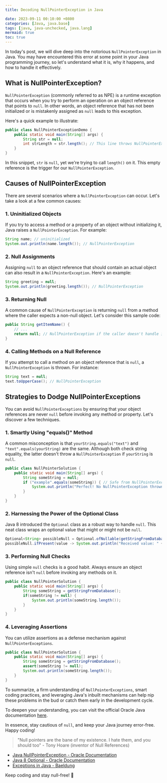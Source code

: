 ```yaml
---
title: Decoding NullPointerException in Java

date: 2023-09-11 00:10:00 +0800
categories: [Java, java.base]
tags: [java, java-unchecked, java.lang]
mermaid: true
toc: true
---
```


In today's post, we will dive deep into the notorious `NullPointerException` in Java. You may have encountered this error at some point in your Java programming journey, so let's understand what it is, why it happens, and how to handle it effectively.

## What is NullPointerException?

`NullPointerException` (commonly referred to as NPE) is a runtime exception that occurs when you try to perform an operation on an object reference that points to `null`. In other words, an object reference that has not been initialized or is mistakenly assigned as `null` leads to this exception.

Here's a quick example to illustrate:

```java
public class NullPointerExceptionDemo {
    public static void main(String[] args) {
        String str = null;
        int strLength = str.length(); // This line throws NullPointerException
    }
}
```

In this snippet, `str` is `null`, yet we're trying to call `length()` on it. This empty reference is the trigger for our `NullPointerException`.

## Causes of NullPointerException

There are several scenarios where a `NullPointerException` can occur. Let's take a look at a few common causes:

### 1. Uninitialized Objects

If you try to access a method or a property of an object without initializing it, Java raises a `NullPointerException`. For example:

```java
String name; // uninitialized
System.out.println(name.length()); // NullPointerException
```

### 2. Null Assignments

Assigning `null` to an object reference that should contain an actual object can also result in a `NullPointerException`. Here's an example:

```java
String greeting = null;
System.out.println(greeting.length()); // NullPointerException
```

### 3. Returning Null

A common cause of `NullPointerException` is returning `null` from a method where the caller expects a non-null object. Let's consider this sample code:

```java
public String getItemName() {
    // ...
    return null; // NullPointerException if the caller doesn't handle it correctly
}
```

### 4. Calling Methods on a Null Reference

If you attempt to call a method on an object reference that is `null`, a `NullPointerException` is thrown. For instance:

```java
String text = null;
text.toUpperCase(); // NullPointerException
```

## Strategies to Dodge NullPointerExceptions

You can avoid `NullPointerExceptions` by ensuring that your object references are never `null` before invoking any method or property. Let's discover a few techniques.

### 1. Smartly Using "equals()" Method

A common misconception is that `yourString.equals("text")` and `"text".equals(yourString)` are the same. Although both check string equality, the latter doesn't throw a `NullPointerException` if `yourString` is `null`.

```java
public class NullPointerSolution {
    public static void main(String[] args) {
        String someString = null;
        if ("example".equals(someString)) { // Safe from NullPointerException
            System.out.println("Perfect! No NullPointerException thrown.");
        }
    }
}
```

### 2. Harnessing the Power of the Optional Class

Java 8 introduced the `Optional` class as a robust way to handle `null`. This neat class wraps an optional value that might or might not be `null`.

```java
Optional<String> possibleNull = Optional.ofNullable(getStringFromDatabase());
possibleNull.ifPresent(value -> System.out.println("Received value: " + value));
```

### 3. Performing Null Checks

Using simple `null` checks is a good habit. Always ensure an object reference isn't `null` before invoking any methods on it.

```java
public class NullPointerSolution {
    public static void main(String[] args) {
        String someString = getStringFromDatabase();
        if(someString != null) {
            System.out.println(someString.length());
        }
    }
}
```

### 4. Leveraging Assertions

You can utilize assertions as a defense mechanism against `NullPointerExceptions`.

```java
public class NullPointerSolution {
    public static void main(String[] args) {
        String someString = getStringFromDatabase();
        assert(someString != null);
        System.out.println(someString.length());
    }
}
```

To summarize, a firm understanding of `NullPointerExceptions`, smart coding practices, and leveraging Java's inbuilt mechanisms can help nip these problems in the bud or catch them early in the development cycle.

To deepen your understanding, you can visit the official Oracle Java documentation [here](https://docs.oracle.com/javase/8/docs/api/java/lang/NullPointerException.html).

In essence, stay cautious of `null`, and keep your Java journey error-free. Happy coding!

> "Null pointers are the bane of my existence. I hate them, and you should too" - Tony Hoare (inventor of Null References)


- [Java NullPointerException - Oracle Documentation](https://docs.oracle.com/javase/10/docs/api/java/lang/NullPointerException.html)
- [Java 8 Optional - Oracle Documentation](https://docs.oracle.com/javase/8/docs/api/java/util/Optional.html)
- [Exceptions in Java - Baeldung](https://www.baeldung.com/java-exceptions)

Keep coding and stay null-free! 🚀
